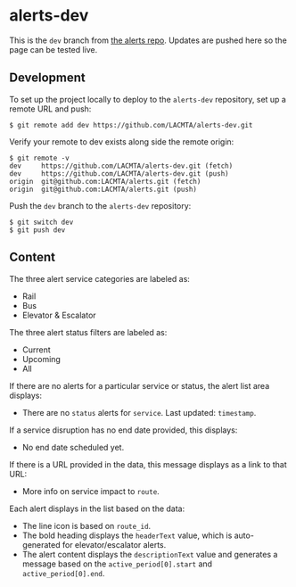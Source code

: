 # alerts-dev

This is the `dev` branch from [the alerts repo](https://github.com/LACMTA/alerts).  Updates are pushed here so the page can be tested live.

## Development

To set up the project locally to deploy to the `alerts-dev` repository, set up a remote URL and push:

```
$ git remote add dev https://github.com/LACMTA/alerts-dev.git
```

Verify your remote to dev exists along side the remote origin:
```
$ git remote -v
dev     https://github.com/LACMTA/alerts-dev.git (fetch)
dev     https://github.com/LACMTA/alerts-dev.git (push)
origin  git@github.com:LACMTA/alerts.git (fetch)
origin  git@github.com:LACMTA/alerts.git (push)
```

Push the `dev` branch to the `alerts-dev` repository:
```
$ git switch dev
$ git push dev
```

## Content

The three alert service categories are labeled as:
* Rail
* Bus
* Elevator & Escalator

The three alert status filters are labeled as:
* Current
* Upcoming
* All

If there are no alerts for a particular service or status, the alert list area displays:
* There are no `status` alerts for `service`. Last updated: `timestamp`.

If a service disruption has no end date provided, this displays:
* No end date scheduled yet.

If there is a URL provided in the data, this message displays as a link to that URL:
* More info on service impact to `route`.

Each alert displays in the list based on the data:
* The line icon is based on `route_id`.
* The bold heading displays the `headerText` value, which is auto-generated for elevator/escalator alerts.
* The alert content displays the `descriptionText` value and generates a message based on the `active_period[0].start` and `active_period[0].end`.

